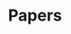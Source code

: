 ---
title: Papers
layout: category
classes:
    - no-sidebar
    - wide
permalink: /publications/
taxonomy: Publications
author_profile: false
---